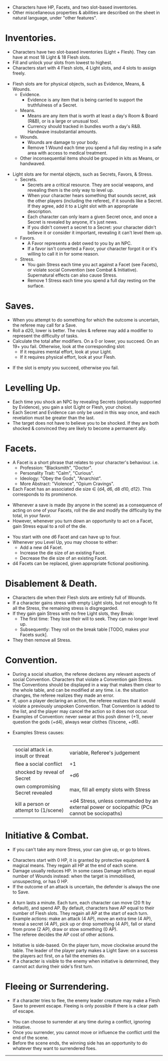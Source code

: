 + Characters have HP, Facets, and two slot-based inventories.
+ Other miscellaneous properties & abilities are described on the sheet in natural language, under "other features".
# Inventories.
+ Characters have two slot-based inventories (Light + Flesh). They can have at most 18 Light & 18 Flesh slots.
+ Fill and unlock your slots from lowest to highest.
+ Characters start with 4 Flesh slots, 4 Light slots, and 4 slots to assign freely.
\
&nbsp;
+ Flesh slots are for physical objects, such as Evidence, Means, & Wounds.
    + Evidence.
        + Evidence is any item that is being carried to support the truthfulness of a Secret.
    + Means.
        + Means are any item that is worth at least a day's Room & Board (R&B), or is a large or unusual tool.
	    + Currency should tracked in bundles worth a day's R&B. Handwave insubstantial amounts.
    + Wounds.
        + Wounds are damage to your body.
        + Remove 1 Wound each time you spend a full day resting in a safe area with access to medical treatment.
    + Other inconsequential items should be grouped in kits as Means, or handwaved.
\
&nbsp;
+ Light slots are for mental objects, such as Secrets, Favors, & Stress. <!-- This is intended as a storygame-type mechanic that produces a "setup scene, payoff scene" structure. First, you learn about the secret, and the characters must discuss it in order to add it to their inventory. Then, later, you must discuss it again in order to expose it. But secrets are a double-edged sword: a weak secret takes up light slots and is hard to remove, it makes it easier to hit critical stress.-->
    + Secrets.
        + Secrets are a critical resource. They are social weapons, and revealing them is the only way to level up. 
        + When your character hears something that sounds secret, ask the other players (including the referee), if it sounds like a Secret. If they agree, add it to a Light slot with an appropriate description.
        + Each character can only learn a given Secret once, and once a Secret is revealed by anyone, it's just news.
        + If you didn't convert a secret to a Secret: your character didn't believe it or consider it important, revealing it can't level them up.
    + Favors.
        + A Favor represents a debt owed to you by an NPC.
        + If a favor isn't converted a Favor, your character forgot it or it's willing to call it in for some reason.
    + Stress.
        + You gain Stress each time you act against a Facet (see Facets), or violate social Convention (see Combat & Initiative). Supernatural effects can also cause Stress.
        + Remove 1 Stress each time you spend a full day resting on the surface.
# Saves.
+ When you attempt to do something for which the outcome is uncertain, the referee may call for a Save.
+ Roll a d20, lower is better. The rules & referee may add a modifier to represent the difficulty of tasks.
+ Calculate the total after modifiers. On a 0 or lower, you succeed. On an 19+ you fail. Otherwise, look at the corresponding slot:
    + If it requires mental effort, look at your Light.
    + If it requires physical effort, look at your Flesh.
\
&nbsp;		
+ If the slot is empty you succeed, otherwise you fail.
# Levelling Up.
+ Each time you shock an NPC by revealing Secrets (optionally supported by Evidence), you gain a slot (Light or Flesh, your choice).
+ Each Secret and Evidence can only be used in this way once, and each revelation must be greater than the last.
+ The target does not have to believe you to be shocked. If they are both shocked & convinced they are likely to become a permanent ally.
# Facets.
+ A Facet is a short phrase that relates to your character's behaviour. i.e.
    + Profession: "Blacksmith", "Doctor".
    + Personality Trait: "Calm", "Curious".
    + Ideology: "Obey the Gods", "Anarchist".
    + More Abstract: "Violence", "Opium Cravings".
+ Each Facet has an associated die size ∈ {d4, d6, d8 d10, d12}. This corresponds to its prominence.
\
&nbsp;
+ Whenever a save is made (by anyone in the scene) as a consequence of acting on one of your Facets, roll the die and modify the difficulty by the total, in your favor.
+ However, whenever you turn down an opportunity to act on a Facet, gain Stress equal to a roll of the die.
\
&nbsp;
+ You start with one d6 Facet and can have up to four.
+ Whenever you Level Up, you may choose to either:
    + Add a new d4 Facet.
    + Increase the die size of an existing Facet. 
    + Decrease the die size of an existing Facet.
+ d4 Facets can be replaced, given appropriate fictional positioning.
# Disablement & Death.
+ Characters die when their Flesh slots are entirely full of Wounds.	
+ If a character gains stress with empty Light slots, but not enough to fit all the Stress, the remaining stress is disgregarded.
+ If they gain gain Stress with no free Light slots, they Break:
    + The first time: They lose their will to seek. They can no longer level up.
    + Subsequently:	They roll on the break table \[TODO, makes your Facets suck].
+ They then remove all Stress.
# Convention.
<!--My former o5r campaign Wormwood was intended to be about challenging conspiracies and other systems of control, and a key feature of those systems is that parts of them exist in your head. When I ran it in 5e I found that the rules failed to evoke this aspect. It was very easy to walk over the social conventions. They had no fangs. The only counter was intense physical security, which came across as a clear escalation and made the systems seem overtly sinister. There was no escalation. I wanted a gradual ramp-up as the characters become more comfortable breaking societal norms to reveal the conspiracy, that's what the interaction of stress and light levelling is intended to achieve.-->
+ During a social situation, the referee declares any relevant aspects of social Convention. Characters that violate a Convention gain Stress.
+ The Conventions should be displayed in a way that makes them clear to the whole table, and can be modified at any time. i.e. the situation changes, the referee realizes they made an error.
+ If, upon a player declaring an action, the referee realizes that it would violate a previously unspoken Convention. That Convention is added to the list, and the player may cancel the action so it does not occur.		
+ Examples of Convention: never swear at this posh dinner (+1), never question the gods (+d4), always wear clothes (1/scene, +d6).
\
&nbsp;
+ Examples Stress causes:<br><br><table>
        <!--<th>Cause</th><th>Stress Gain</th>-->
        <!--<tr><td>rejected Facet</td><td>+ Facet die roll</td></tr>-->
        <tr><td>social attack i.e. insult or threat</td><td>variable, Referee's judgement</td></tr>
        <tr><td>flee a social conflict</td><td>+1</td></tr>
        <tr><td>shocked by reveal of Secret</td><td>+d6</td></tr>
        <tr><td>own compromising Secret revealed</td><td>max, fill all empty slots with Stress</td></tr>
        <tr><td>kill a person or attempt to (1/scene)</td><td>+d4 Stress, unless commanded by an external power or sociopathic (PCs cannot be sociopaths)</td></tr>
    </table><!--the gain should always be +1, or +d-something, don't do +2,+3,... A stressor of that magnitude should create uncertainty.-->
# Initiative & Combat.
+ If you can't take any more Stress, your can give up, or go to blows.
\
&nbsp;
+ Characters start with 0 HP, it is granted by protective equipment & magical means. They regain all HP at the end of each scene.
+ Damage usually reduces HP. In some cases Damage inflicts an equal number of Wounds instead: when the target is immobilised, unsuspecting, or has 0 HP.
+ If the outcome of an attack is uncertain, the defender is always the one to Save. <!--this causes combat to accelerate as the death spiral takes hold. it also adds uncertainty at higher levels of play: information--, difficulty++-->
\
&nbsp;
+ A turn lasts a minute. Each turn, each character can move (20 ft by default), and spend AP. By default, characters have AP equal to their number of Flesh slots. They regain all AP at the start of each turn.
+ Example actions: make an attack (4 AP), move an extra time (4 AP), reveal a secret (4 AP), pick up or drop something (4 AP), fall or stand from prone (2 AP), draw or stow something (0 AP).
+ The referee decides the AP cost of other actions.
\
&nbsp;
+ Initiative is side-based. On the player turn, move clockwise around the table. The leader of the player party makes a Light Save: on a success the players act first, on a fail the enemies do.
+ If a character is visible to the enemy when initiative is determined, they cannot act during their side's first turn.
# Fleeing or Surrendering.
+ If a character tries to flee, the enemy leader creature may make a Flesh Save to prevent escape. Fleeing is only possible if there is a clear path of escape.
\
&nbsp;
+ You can choose to surrender at any time during a conflict, ignoring initiative.
+ Once you surrender, you cannot move or influence the conflict until the end of the scene.
+ Before the scene ends, the winning side has an opportunity to do whatever they want to surrendered foes.
---
